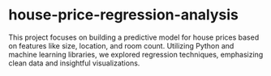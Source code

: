 # house-price-regression-analysis
This project focuses on building a predictive model for house prices based on features like size, location, and room count. Utilizing Python and machine learning libraries, we explored regression techniques, emphasizing clean data and insightful visualizations.
